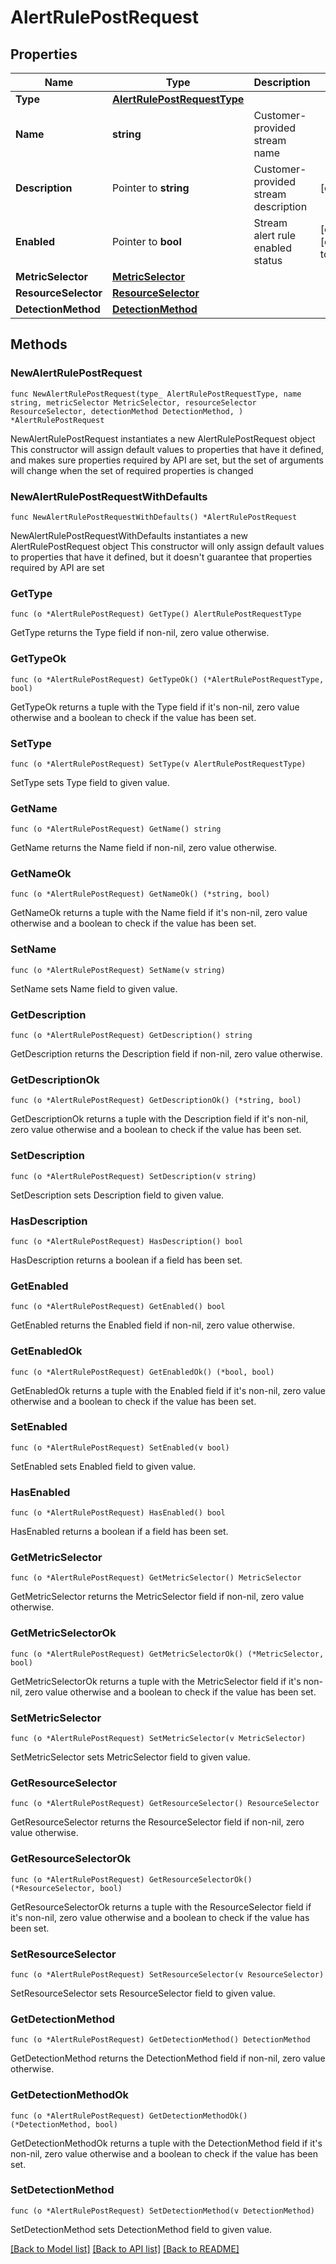 # AlertRulePostRequest

## Properties

Name | Type | Description | Notes
------------ | ------------- | ------------- | -------------
**Type** | [**AlertRulePostRequestType**](AlertRulePostRequestType.md) |  | 
**Name** | **string** | Customer-provided stream name | 
**Description** | Pointer to **string** | Customer-provided stream description | [optional] 
**Enabled** | Pointer to **bool** | Stream alert rule enabled status | [optional] [default to true]
**MetricSelector** | [**MetricSelector**](MetricSelector.md) |  | 
**ResourceSelector** | [**ResourceSelector**](ResourceSelector.md) |  | 
**DetectionMethod** | [**DetectionMethod**](DetectionMethod.md) |  | 

## Methods

### NewAlertRulePostRequest

`func NewAlertRulePostRequest(type_ AlertRulePostRequestType, name string, metricSelector MetricSelector, resourceSelector ResourceSelector, detectionMethod DetectionMethod, ) *AlertRulePostRequest`

NewAlertRulePostRequest instantiates a new AlertRulePostRequest object
This constructor will assign default values to properties that have it defined,
and makes sure properties required by API are set, but the set of arguments
will change when the set of required properties is changed

### NewAlertRulePostRequestWithDefaults

`func NewAlertRulePostRequestWithDefaults() *AlertRulePostRequest`

NewAlertRulePostRequestWithDefaults instantiates a new AlertRulePostRequest object
This constructor will only assign default values to properties that have it defined,
but it doesn't guarantee that properties required by API are set

### GetType

`func (o *AlertRulePostRequest) GetType() AlertRulePostRequestType`

GetType returns the Type field if non-nil, zero value otherwise.

### GetTypeOk

`func (o *AlertRulePostRequest) GetTypeOk() (*AlertRulePostRequestType, bool)`

GetTypeOk returns a tuple with the Type field if it's non-nil, zero value otherwise
and a boolean to check if the value has been set.

### SetType

`func (o *AlertRulePostRequest) SetType(v AlertRulePostRequestType)`

SetType sets Type field to given value.


### GetName

`func (o *AlertRulePostRequest) GetName() string`

GetName returns the Name field if non-nil, zero value otherwise.

### GetNameOk

`func (o *AlertRulePostRequest) GetNameOk() (*string, bool)`

GetNameOk returns a tuple with the Name field if it's non-nil, zero value otherwise
and a boolean to check if the value has been set.

### SetName

`func (o *AlertRulePostRequest) SetName(v string)`

SetName sets Name field to given value.


### GetDescription

`func (o *AlertRulePostRequest) GetDescription() string`

GetDescription returns the Description field if non-nil, zero value otherwise.

### GetDescriptionOk

`func (o *AlertRulePostRequest) GetDescriptionOk() (*string, bool)`

GetDescriptionOk returns a tuple with the Description field if it's non-nil, zero value otherwise
and a boolean to check if the value has been set.

### SetDescription

`func (o *AlertRulePostRequest) SetDescription(v string)`

SetDescription sets Description field to given value.

### HasDescription

`func (o *AlertRulePostRequest) HasDescription() bool`

HasDescription returns a boolean if a field has been set.

### GetEnabled

`func (o *AlertRulePostRequest) GetEnabled() bool`

GetEnabled returns the Enabled field if non-nil, zero value otherwise.

### GetEnabledOk

`func (o *AlertRulePostRequest) GetEnabledOk() (*bool, bool)`

GetEnabledOk returns a tuple with the Enabled field if it's non-nil, zero value otherwise
and a boolean to check if the value has been set.

### SetEnabled

`func (o *AlertRulePostRequest) SetEnabled(v bool)`

SetEnabled sets Enabled field to given value.

### HasEnabled

`func (o *AlertRulePostRequest) HasEnabled() bool`

HasEnabled returns a boolean if a field has been set.

### GetMetricSelector

`func (o *AlertRulePostRequest) GetMetricSelector() MetricSelector`

GetMetricSelector returns the MetricSelector field if non-nil, zero value otherwise.

### GetMetricSelectorOk

`func (o *AlertRulePostRequest) GetMetricSelectorOk() (*MetricSelector, bool)`

GetMetricSelectorOk returns a tuple with the MetricSelector field if it's non-nil, zero value otherwise
and a boolean to check if the value has been set.

### SetMetricSelector

`func (o *AlertRulePostRequest) SetMetricSelector(v MetricSelector)`

SetMetricSelector sets MetricSelector field to given value.


### GetResourceSelector

`func (o *AlertRulePostRequest) GetResourceSelector() ResourceSelector`

GetResourceSelector returns the ResourceSelector field if non-nil, zero value otherwise.

### GetResourceSelectorOk

`func (o *AlertRulePostRequest) GetResourceSelectorOk() (*ResourceSelector, bool)`

GetResourceSelectorOk returns a tuple with the ResourceSelector field if it's non-nil, zero value otherwise
and a boolean to check if the value has been set.

### SetResourceSelector

`func (o *AlertRulePostRequest) SetResourceSelector(v ResourceSelector)`

SetResourceSelector sets ResourceSelector field to given value.


### GetDetectionMethod

`func (o *AlertRulePostRequest) GetDetectionMethod() DetectionMethod`

GetDetectionMethod returns the DetectionMethod field if non-nil, zero value otherwise.

### GetDetectionMethodOk

`func (o *AlertRulePostRequest) GetDetectionMethodOk() (*DetectionMethod, bool)`

GetDetectionMethodOk returns a tuple with the DetectionMethod field if it's non-nil, zero value otherwise
and a boolean to check if the value has been set.

### SetDetectionMethod

`func (o *AlertRulePostRequest) SetDetectionMethod(v DetectionMethod)`

SetDetectionMethod sets DetectionMethod field to given value.



[[Back to Model list]](../README.md#documentation-for-models) [[Back to API list]](../README.md#documentation-for-api-endpoints) [[Back to README]](../README.md)


